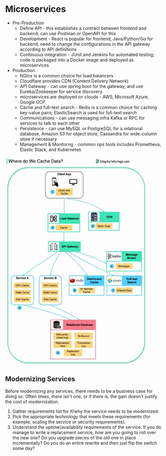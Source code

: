 # Microservices

- Pre-Production
  - Define API - this establishes a contract between frontend and backend; can use Postman or OpenAPI for this
  - Development - React is popular for frontend, Java/Python/Go for backend; need to change the configurations in the API gateway according to API definitions
  - Continuous integration - JUnit and Jenkins for automated testing; code is packaged into a Docker image and deployed as microservices
- Production
  - NGinx is a common choice for load balancers
  - Cloudflare provides CDN (Content Delivery Network)
  - API Gateway - can use spring boot for the gateway, and use Eureka/Zookeeper for service discovery
  - microservices are deployed on clouds - AWS, Microsoft Azure, Google GCP
  - Cache and full-text search - Redis is a common choice for caching key-value pairs; ElasticSearch is used for full-text search
  - Communications - can use messaging infra Kafka or RPC for services to talk to each other
  - Persistence - can use MySQL or PostgreSQL for a relational database, Amazon S3 for object store, Cassandra for wide-column store if necessary
  - Management & Monitorng - common ops tools includes Prometheus, Elastic Stack, and Kubernetes

![microservices](../../assets/microservices.jpg)

## Modernizing Services

Before modernizing any services, there needs to be a business case for doing so. Often times, there isn't one, or if there is, the gain doesn't justify the cost of modernization.

1. Gather requirements list for if/why the service needs to be modernized.
2. Pick the appropriate technology that meets these requirements (for example, scaling the service or security requirements).
3. Understand the uptime/availability requirements of the service. If you do manage to write a replacement service, how are you going to roll over the new one? Do you upgrade pieces of the old one in place incrementally? Do you do an entire rewrite and then just flip the switch some day?
